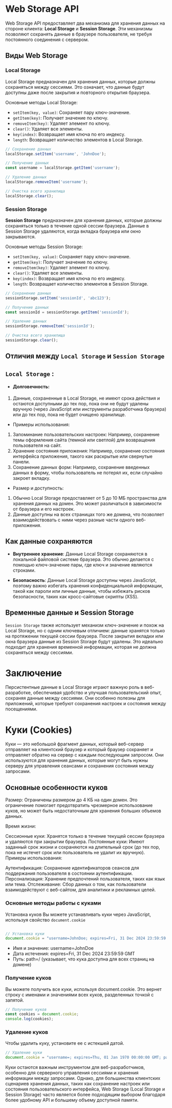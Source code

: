 # Web Storage API
Web Storage API предоставляет два механизма для хранения данных на стороне клиента: **Local Storage** и **Session Storage**. Эти механизмы позволяют сохранять данные в браузере пользователя, не требуя постоянного соединения с сервером.

## Виды Web Storage
### Local Storage
Local Storage предназначен для хранения данных, которые должны сохраняться между сессиями. Это означает, что данные будут доступны даже после закрытия и повторного открытия браузера.

Основные методы Local Storage:

- ```setItem(key, value)```: Сохраняет пару ключ-значение.
- ```getItem(key)```: Получает значение по ключу.
- ```removeItem(key)```: Удаляет элемент по ключу.
- ```clear()```: Удаляет все элементы.
- ```key(index)```: Возвращает имя ключа по его индексу.
- ```length```: Возвращает количество элементов в Local Storage.

```javascript
// Сохранение данных
localStorage.setItem('username', 'JohnDoe');

// Получение данных
const username = localStorage.getItem('username');

// Удаление данных
localStorage.removeItem('username');

// Очистка всего хранилища
localStorage.clear();
```


### Session Storage


**Session Storage** предназначен для хранения данных, которые должны сохраняться только в течение одной сессии браузера. Данные в Session Storage удаляются, когда вкладка браузера или окно закрываются.


Основные методы Session Storage:

- ```setItem(key, value)```: Сохраняет пару ключ-значение.
- ```getItem(key)```: Получает значение по ключу.
- ```removeItem(key)```: Удаляет элемент по ключу.
- ```clear()```: Удаляет все элементы.
- ```key(index)```: Возвращает имя ключа по его индексу.
- ```length```: Возвращает количество элементов в Session Storage.


```javascript 
// Сохранение данных
sessionStorage.setItem('sessionId', 'abc123');

// Получение данных
const sessionId = sessionStorage.getItem('sessionId');

// Удаление данных
sessionStorage.removeItem('sessionId');

// Очистка всего хранилища
sessionStorage.clear();
```


## Отличия между ```Local Storage``` и ```Session Storage```

```Local Storage``` :
- 
- #### Долговечность:
1. Данные, сохраненные в Local Storage, не имеют срока действия и остаются доступными до тех пор, пока они не будут удалены вручную (через JavaScript или инструменты разработчика браузера) или до тех пор, пока не будет очищено хранилище.


- Примеры использования:
1. Запоминание пользовательских настроек: Например, сохранение темы оформления сайта (темной или светлой) для возвращения пользователя на сайт.
2. Хранение состояния приложения: Например, сохранение состояния интерфейса приложения, такого как раскрытые или свернутые панели.
3. Сохранение данных форм: Например, сохранение введенных данных в форму, чтобы пользователь не потерял их, если случайно закроет вкладку.


- Размер и доступность:
1. Обычно Local Storage предоставляет от 5 до 10 МБ пространства для хранения данных на домен. Это может различаться в зависимости от браузера и его настроек.
2. Данные доступны на всех страницах того же домена, что позволяет взаимодействовать с ними через разные части одного веб-приложения.


## Как данные сохраняются

- **Внутреннее хранение**: Данные Local Storage сохраняются в локальной файловой системе браузера. Это обычно делается с помощью ключ-значение пары, где ключ и значение являются строками.

- **Безопасность**: Данные Local Storage доступны через JavaScript, поэтому важно избегать хранения конфиденциальной информации, такой как пароли или личные данные, чтобы избежать рисков безопасности, таких как кросс-сайтовые скрипты (XSS).

## Временные данные и Session Storage 

```Session Storage``` также использует механизм ключ-значение и похож на Local Storage, но с одним ключевым отличием: данные хранятся только на протяжении текущей сессии браузера. После закрытия вкладки или окна браузера данные из Session Storage будут удалены. Это идеально подходит для хранения временной информации, которая не должна сохраняться между сессиями.


# Заключение
Персистентные данные в Local Storage играют важную роль в веб-разработке, обеспечивая удобство и улучшая пользовательский опыт, сохраняя данные между сессиями. Они особенно полезны для приложений, которые требуют сохранения настроек и состояния между посещениями.

# Куки (Cookies)
Куки — это небольшой фрагмент данных, который веб-сервер отправляет на клиентский браузер и который браузер сохраняет и отправляет обратно на сервер с каждым последующим запросом. Они используются для хранения данных, которые могут быть нужны серверу для управления сеансами и сохранения состояния между запросами.

## Основные особенности куков
Размер: Ограничены размером до 4 КБ на один домен. Это ограничение помогает предотвратить чрезмерное использование куков, но может быть недостаточным для хранения больших объемов данных.

Время жизни:

Сессионные куки: Хранятся только в течение текущей сессии браузера и удаляются при закрытии браузера.
Постоянные куки: Имеют заданный срок жизни и сохраняются на длительный срок (до тех пор, пока не истечет срок или пользователь не удалит их вручную).
Примеры использования:

Аутентификация: Сохранение идентификаторов сеансов для поддержания пользователя в состоянии аутентификации.
Персонализация: Хранение предпочтений пользователя, таких как язык или тема.
Отслеживание: Сбор данных о том, как пользователи взаимодействуют с веб-сайтом, для аналитики и рекламных целей.



### Основные методы работы с куками
Установка куков
Вы можете устанавливать куки через JavaScript, используя свойство ```document.cookie```

```javascript

// Установка куки
document.cookie = "username=JohnDoe; expires=Fri, 31 Dec 2024 23:59:59 GMT; path=/";
```
- Имя и значение: username=JohnDoe
- Дата истечения: expires=Fri, 31 Dec 2024 23:59:59 GMT
- Путь: path=/ (указывает, что кука доступна для всех страниц на домене)

### Получение куков
Вы можете получить все куки, используя document.cookie. Это вернет строку с именами и значениями всех куков, разделенных точкой с запятой.
```javascript
// Получение куков
const cookies = document.cookie;
console.log(cookies);
```

### Удаление куков
Чтобы удалить куку, установите ее с истекшей датой.

```javascript
// Удаление куки
document.cookie = "username=; expires=Thu, 01 Jan 1970 00:00:00 GMT; path=/";
``` 



Куки остаются важным инструментом для веб-разработчиков, особенно для серверного управления сессиями и хранения информации между запросами. Однако, для большинства клиентских сценариев хранения данных, таких как сохранение настроек или состояния пользовательского интерфейса, Web Storage (Local Storage и Session Storage) часто является более подходящим выбором благодаря более удобному API и большему объему доступной памяти.